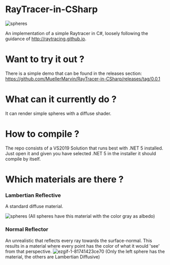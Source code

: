 
# RayTracer-in-CSharp

![spheres](https://user-images.githubusercontent.com/8641639/119091756-d53fc700-ba0d-11eb-9301-0f7935d6b4f4.gif)

An implementation of a simple Raytracer in C#, loosely following the guidance of http://raytracing.github.io.

# Want to try it out ?

There is a simple demo that can be found in the releases section:
https://github.com/MuellerMarvin/RayTracer-in-CSharp/releases/tag/0.0.1

# What can it currently do ?

It can render simple spheres with a diffuse shader.

# How to compile ?

The repo consists of a VS2019 Solution that runs best with .NET 5 installed.
Just open it and given you have selected .NET 5 in the installer it should compile by itself.

# Which materials are there ?

### Lambertian Reflective ###
A standard diffuse material.


![spheres](https://user-images.githubusercontent.com/8641639/119091756-d53fc700-ba0d-11eb-9301-0f7935d6b4f4.gif)
(All spheres have this material with the color gray as albedo)

### Normal Reflector ###
An unrealistic that reflects every ray towards the surface-normal.
This results in a material where every point has the color of what it would 'see' from that perspective.
![ezgif-1-81741423ce70](https://user-images.githubusercontent.com/8641639/120057676-46523080-c045-11eb-96b2-696f461b3bc4.gif)
(Only the left sphere has the material, the others are Lambertian Diffusive)
